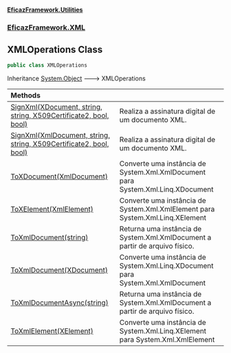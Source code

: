 #### [EficazFramework.Utilities](EficazFrameworkUtilities.md 'EficazFramework Utilities')
### [EficazFramework.XML](EficazFrameworkUtilities.md#EficazFramework.XML 'EficazFramework.XML')

## XMLOperations Class

```csharp
public class XMLOperations
```

Inheritance [System.Object](https://docs.microsoft.com/en-us/dotnet/api/System.Object 'System.Object') &#129106; XMLOperations

| Methods | |
| :--- | :--- |
| [SignXml(XDocument, string, string, X509Certificate2, bool, bool)](EficazFramework.XML/XMLOperations/SignXml(XDocument,string,string,X509Certificate2,bool,bool).md 'EficazFramework.XML.XMLOperations.SignXml(System.Xml.Linq.XDocument, string, string, System.Security.Cryptography.X509Certificates.X509Certificate2, bool, bool)') | Realiza a assinatura digital de um documento XML. |
| [SignXml(XmlDocument, string, string, X509Certificate2, bool, bool)](EficazFramework.XML/XMLOperations/SignXml(XmlDocument,string,string,X509Certificate2,bool,bool).md 'EficazFramework.XML.XMLOperations.SignXml(System.Xml.XmlDocument, string, string, System.Security.Cryptography.X509Certificates.X509Certificate2, bool, bool)') | Realiza a assinatura digital de um documento XML. |
| [ToXDocument(XmlDocument)](EficazFramework.XML/XMLOperations/ToXDocument(XmlDocument).md 'EficazFramework.XML.XMLOperations.ToXDocument(System.Xml.XmlDocument)') | Converte uma instância de System.Xml.XmlDocument para System.Xml.Linq.XDocument |
| [ToXElement(XmlElement)](EficazFramework.XML/XMLOperations/ToXElement(XmlElement).md 'EficazFramework.XML.XMLOperations.ToXElement(System.Xml.XmlElement)') | Converte uma instância de System.Xml.XmlElement para System.Xml.Linq.XElement |
| [ToXmlDocument(string)](EficazFramework.XML/XMLOperations/ToXmlDocument(string).md 'EficazFramework.XML.XMLOperations.ToXmlDocument(string)') | Returna uma instância de System.Xml.XmlDocument a partir de arquivo físico. |
| [ToXmlDocument(XDocument)](EficazFramework.XML/XMLOperations/ToXmlDocument(XDocument).md 'EficazFramework.XML.XMLOperations.ToXmlDocument(System.Xml.Linq.XDocument)') | Converte uma instância de System.Xml.Linq.XDocument para System.Xml.XmlDocument |
| [ToXmlDocumentAsync(string)](EficazFramework.XML/XMLOperations/ToXmlDocumentAsync(string).md 'EficazFramework.XML.XMLOperations.ToXmlDocumentAsync(string)') | Returna uma instância de System.Xml.XmlDocument a partir de arquivo físico. |
| [ToXmlElement(XElement)](EficazFramework.XML/XMLOperations/ToXmlElement(XElement).md 'EficazFramework.XML.XMLOperations.ToXmlElement(System.Xml.Linq.XElement)') | Converte uma instância de System.Xml.Linq.XElement para System.Xml.XmlElement |
